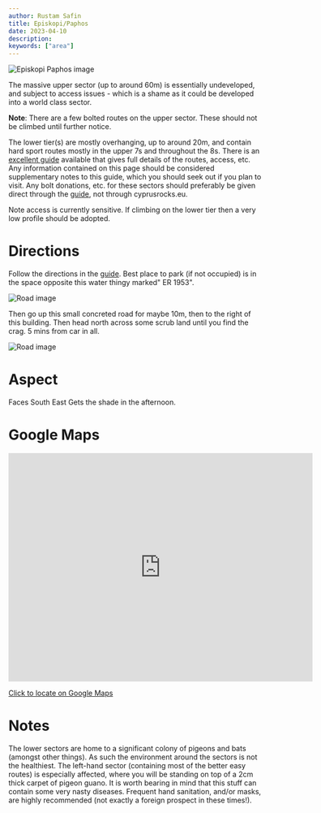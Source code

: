 ```yaml
---
author: Rustam Safin
title: Episkopi/Paphos
date: 2023-04-10
description:
keywords: ["area"]
---
```


![Episkopi Paphos image](/episkopi-paphos.jpg)

The massive upper sector (up to around 60m) is essentially undeveloped, and subject to access issues - which is a shame as it could be developed into a world class sector.

**Note**: There are a few bolted routes on the upper sector. These should not be climbed until further notice.

The lower tier(s) are mostly overhanging, up to around 20m, and contain hard sport routes mostly in the upper 7s and throughout the 8s. There is an [excellent guide](www.kyriakosrossidis.com/2019/01/24/rock-climbing-in-episkopi-paphos/) available that gives full details of the routes, access, etc. Any information contained on this page should be considered supplementary notes to this guide, which you should seek out if you plan to visit. Any bolt donations, etc. for these sectors should preferably be given direct through the [guide]((www.kyriakosrossidis.com/2019/01/24/rock-climbing-in-episkopi-paphos/)), not through cyprusrocks.eu.

Note access is currently sensitive. If climbing on the lower tier then a very low profile should be adopted.

# Directions

Follow the directions in the [guide](www.kyriakosrossidis.com/2019/01/24/rock-climbing-in-episkopi-paphos/). Best place to park (if not occupied) is in the space opposite this water thingy marked" ER 1953".

![Road image](/dirns_01.jpg)

Then go up this small concreted road for maybe 10m, then to the right of this building. Then head north across some scrub land until you find the crag. 5 mins from car in all.

![Road image](/dirns_02.jpg)

# Aspect

Faces South East Gets the shade in the afternoon.

# Google Maps

<iframe src="https://www.google.com/maps/embed?pb=!1m17!1m12!1m3!1d2069.12594517326!2d32.526301904482004!3d34.79407529768214!2m3!1f0!2f0!3f0!3m2!1i1024!2i768!4f13.1!3m2!1m1!2zMzTCsDQ3JzM4LjEiTiAzMsKwMzEnMzYuOCJF!5e1!3m2!1sen!2s!4v1681116072345!5m2!1sen!2s" width="600" height="450" style="border:0;" allowfullscreen="" loading="lazy" referrerpolicy="no-referrer-when-downgrade"></iframe>

[Click to locate on Google Maps](https://goo.gl/maps/DH71yG8iX8ac816a9)

# Notes

The lower sectors are home to a significant colony of pigeons and bats (amongst other things). As such the environment around the sectors is not the healthiest. The left-hand sector (containing most of the better easy routes) is especially affected, where you will be standing on top of a 2cm thick carpet of pigeon guano. It is worth bearing in mind that this stuff can contain some very nasty diseases. Frequent hand sanitation, and/or masks, are highly recommended (not exactly a foreign prospect in these times!).